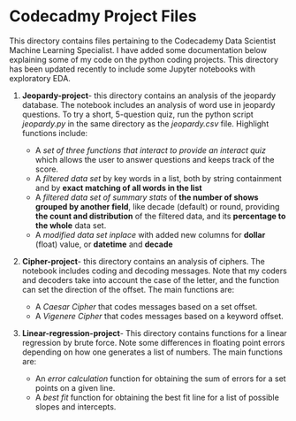 # Codecadmy Project Files

This directory contains files pertaining to the Codecademy Data Scientist Machine Learning Specialist. I have added some documentation below explaining some of my code on the python coding projects. This directory has been updated recently to include some Jupyter notebooks with exploratory EDA.

1. **Jeopardy-project**- this directory contains an analysis of the 
jeopardy 
database. The notebook includes an analysis of word use in jeopardy questions. To try a short, 5-question quiz, run the python script *jeopardy.py* in the same directory as the *jeopardy.csv* file. Highlight functions include: 
    - A *set of three functions that interact to provide an interact quiz* which allows the user to answer questions and keeps track of the score. 
    - A *filtered data set* by key words in a list, both by string containment and by **exact matching of all words in the list**
    - A *filtered data set of summary stats* of **the number of shows grouped by another field**, like decade (default) or round, providing **the count and distribution** of the filtered data, and its **percentage to the whole** data set.   
    - A *modified data set inplace* with added new columns for **dollar** (float) value, or **datetime** and **decade**
     
2. **Cipher-project**- this directory contains an analysis of ciphers. The 
notebook 
includes coding and decoding messages. Note that my coders and decoders take into account the case of the letter, and the function can set the direction of the offset. The main functions are:
    - A *Caesar Cipher* that codes messages based on a set offset.
    - A *Vigenere Cipher* that codes messages based on a keyword offset.

3. **Linear-regression-project**- This directory contains functions for a 
linear 
regression by brute force. Note some differences in floating point errors depending on how one generates a list of numbers. The main functions are:
    - An *error calculation* function for obtaining the sum of errors for a set points on a given line. 
    - A *best fit* function for obtaining the best fit line for a list of possible slopes and intercepts.
    
    
